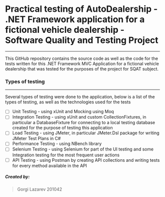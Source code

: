 # Practical testing of AutoDealership - .NET Framework application for a fictional vehicle dealership - Software Quality and Testing Project
---
This GitHub repository contains the source code as well as the code for the tests written for this .NET Framework MVC Application for a fictional vehicle dealership that was tested for the purposes of the project for SQAT subject.

### Types of testing
---
Several types of testing were done to the application, below is a list of the types of testing, as well as the technologies used for the tests
 - [ ] Unit Testing - using xUnit and Mocking using Moq
 - [ ] Integration Testing - using xUnit and custom CollectionFixtures, in particular a DatabaseFixture for connecting to a local testing database created for the purpose of testing this application
 - [ ] Load Testing - using JMeter, in particular JMeter.Dsl package for writing JMeter Test Plans in C#
 - [ ] Performance Testing - using NBench library
 - [ ] Selenium Testing - using Selenium for part of the UI testing and some Integration testing for the most frequent user actions
 - [ ] API Testing - using Postman by creating API collections and writing tests for every method available in the API
 
#####  Created by:

>  Gorgi Lazarev
> 201042
